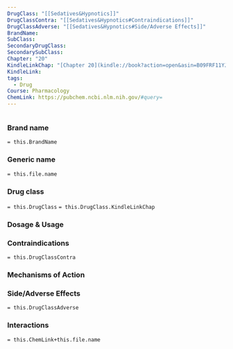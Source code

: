 ```yaml
---
DrugClass: "[[Sedatives&Hypnotics]]"
DrugClassContra: "[[Sedatives&Hypnotics#Contraindications]]"
DrugClassAdverse: "[[Sedatives&Hypnotics#Side/Adverse Effects]]"
BrandName: 
SubClass: 
SecondaryDrugClass: 
SecondarySubClass: 
Chapter: "20"
KindleLinkChap: "[Chapter 20](kindle://book?action=open&asin=B09FRF11YJ&location=10565)"
KindleLink: 
tags:
  - Drug
Course: Pharmacology
ChemLink: https://pubchem.ncbi.nlm.nih.gov/#query=
---
```

```smiles

```

### Brand name
`= this.BrandName`
### Generic name
`= this.file.name`
### Drug class 
`= this.DrugClass`
	`= this.DrugClass.KindleLinkChap`

### Dosage & Usage

### Contraindications
`= this.DrugClassContra`

### Mechanisms of Action

### Side/Adverse Effects
`= this.DrugClassAdverse`

### Interactions

`= this.ChemLink+this.file.name`